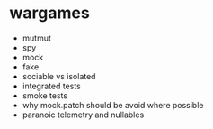 # wargames

- mutmut
- spy
- mock
- fake
- sociable vs isolated
- integrated tests
- smoke tests
- why mock.patch should be avoid where possible
- paranoic telemetry and nullables
